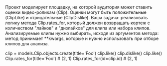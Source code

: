 Проект моделирует площадку, на которой аудитория может ставить оценки видео-роликам (Clip).
Оценки могут быть положительные (ClipLike) и отрицательные (ClipDislike).
Ваша задача: реализовать логику метода Clip.rates_for, который должен возвращать кортеж с количеством "лайков" и "дизлайков" для клипа или набора клипов.
Анализируемые клипы нужно выбирать, исходя из аргументов метода:
метод принимает **kwargs, которые и нужно использовать при отборе клипов для анализа.

clip = models.Clip.objects.create(title='Foo')
clip.like()
clip.dislike()
clip.like()
Clip.rates_for(title='Foo')  # (2, 1)
Clip.rates_for(id=clip.id)  # (2, 1)

